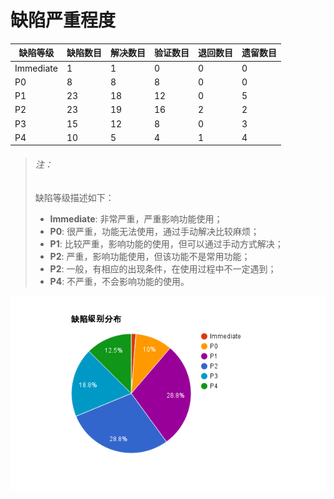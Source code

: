 # 缺陷严重程度

|缺陷等级|缺陷数目|解决数目|验证数目|退回数目|遗留数目|
|--------|--------|--------|--------|--------|--------|
|Immediate|1|1|0|0|0|
|P0|8|8|8|0|0|
|P1|23|18|12|0|5|
|P2|23|19|16|2|2|
|P3|15|12|8|0|3|
|P4|10|5|4|1|4|


> ###### 注：
> 缺陷等级描述如下：
>
> * **Immediate**: 非常严重，严重影响功能使用；
> * **P0**: 很严重，功能无法使用，通过手动解决比较麻烦；
> * **P1**: 比较严重，影响功能的使用，但可以通过手动方式解决；
> * **P2**: 严重，影响功能使用，但该功能不是常用功能；
> * **P2**: 一般，有相应的出现条件，在使用过程中不一定遇到；
> * **P4**: 不严重，不会影响功能的使用。

![缺陷级别分布](../pictures/bug_level.png)
